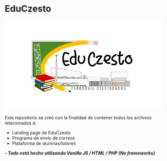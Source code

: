 # EduCzesto

![Logo EduCzesto](./LogoEduczesto.png)

Este repositorio se creó con la finalidad de contener todos los archivos relacionados a:
- Landing page de EduCzesto
- Programa de envío de correos
- Plataforma de alumnas/tutores

**_- Todo está hecho utilizando Vanilla JS / HTML / PHP (No frameworks)_**